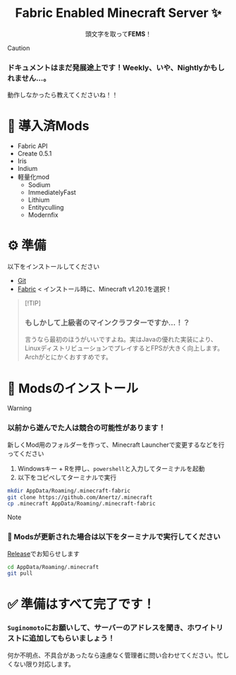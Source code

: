 <h1 align="center"> Fabric Enabled Minecraft Server ✨</h1>
<p align="center">頭文字を取って<b>FEMS</b>！</p>

> [!CAUTION]
>  ### ドキュメントはまだ発展途上です！Weekly、いや、Nightlyかもしれません...。
> 動作しなかったら教えてくださいね！！

# 📜 導入済Mods
- Fabric API
- Create 0.5.1
- Iris
- Indium
- 軽量化mod
  - Sodium
  - ImmediatelyFast
  - Lithium
  - Entityculling
  - Modernfix

# ⚙️ 準備

以下をインストールしてください

- [Git](https://github.com/git-for-windows/git/releases/download/v2.47.1.windows.2/Git-2.47.1.2-64-bit.exe)
- [Fabric](https://maven.fabricmc.net/net/fabricmc/fabric-installer/1.0.1/fabric-installer-1.0.1.exe)
< インストール時に、Minecraft v1.20.1を選択！

>  [!TIP]
> ### もしかして上級者のマインクラフターですか...！？
> 言うなら最初のほうがいいですよね。実はJavaの優れた実装により、LinuxディストリビューションでプレイするとFPSが大きく向上します。Archがとにかくおすすめです。

# 🚀 Modsのインストール

> [!Warning]
> ### 以前から遊んでた人は競合の可能性があります！
> 新しくMod用のフォルダーを作って、Minecraft Launcherで変更するなどを行ってください


1. Windowsキー + Rを押し、`powershell`と入力してターミナルを起動
2. 以下をコピペしてターミナルで実行
```bash
mkdir AppData/Roaming/.minecraft-fabric
git clone https://github.com/Anertz/.minecraft
cp .minecraft AppData/Roaming/.minecraft-fabric
```
> [!NOTE]
> ### 📁 Modsが更新された場合は以下をターミナルで実行してください
> [Release](https://github.com/Anertz/.minecraft/releases)でお知らせします
> ```bash
> cd AppData/Roaming/.minecraft
> git pull
> ```

# ✅ 準備はすべて完了です！
### `Suginomoto`にお願いして、サーバーのアドレスを聞き、ホワイトリストに追加してもらいましょう！
何か不明点、不具合があったなら遠慮なく管理者に問い合わせてください。忙しくない限り対応します。
